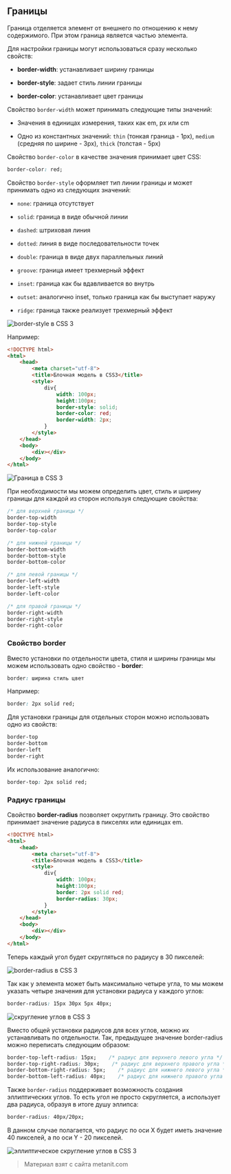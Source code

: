 ## Границы

Граница отделяется элемент от внешнего по отношению к нему содержимого. При этом граница является частью элемента.

Для настройки границы могут использоваться сразу несколько свойств:

- **border-width**: устанавливает ширину границы

- **border-style**: задает стиль линии границы

- **border-color**: устанавливает цвет границы

Свойство `border-width` может принимать следующие типы значений:

- Значения в единицах измерения, таких как em, px или cm

- Одно из константных значений: `thin` (тонкая граница - 1px), `medium` (средняя по ширине - 3px), 
`thick` (толстая - 5px)

Свойство `border-color` в качестве значения принимает цвет CSS:

```css
border-color: red;
```

Свойство `border-style` оформляет тип линии границы и может принимать одно из следующих значений:

- `none`: граница отсутствует

- `solid`: граница в виде обычной линии

- `dashed`: штриховая линия

- `dotted`: линия в виде последовательности точек

- `double`: граница в виде двух параллельных линий

- `groove`: граница имеет трехмерный эффект

- `inset`: граница как бы вдавливается во внутрь

- `outset`: аналогично inset, только граница как бы выступает наружу

- `ridge`: граница также реализует трехмерный эффект

![border-style в CSS 3](https://metanit.com/web/html5/pics/4.43.png)

Например:

```html
<!DOCTYPE html>
<html>
    <head>
        <meta charset="utf-8">
        <title>Блочная модель в CSS3</title>
        <style>
            div{
                width: 100px;
                height:100px;
                border-style: solid;
                border-color: red;
                border-width: 2px;
            }
        </style>
    </head>
    <body>
        <div></div>
    </body>
</html>
```

![Граница в CSS 3](https://metanit.com/web/html5/pics/4.44.png)

При необходимости мы можем определить цвет, стиль и ширину границы для каждой из сторон используя следующие свойства:

```css
/* для верхней границы */
border-top-width
border-top-style
border-top-color

/* для нижней границы */
border-bottom-width
border-bottom-style
border-bottom-color

/* для левой границы */
border-left-width
border-left-style
border-left-color

/* для правой границы */
border-right-width
border-right-style
border-right-color
```

### Свойство border

Вместо установки по отдельности цвета, стиля и ширины границы мы можем использовать одно свойство - **border**:

```css
border: ширина стиль цвет
```

Например:

```css
border: 2px solid red;
```

Для установки границы для отдельных сторон можно использовать одно из свойств:

```css
border-top
border-bottom
border-left
border-right
```

Их использование аналогично:

```css
border-top: 2px solid red;
```

### Радиус границы

Свойство **border-radius** позволяет округлить границу. Это свойство принимает значение радиуса в пикселях или единицах em.

```html
<!DOCTYPE html>
<html>
    <head>
        <meta charset="utf-8">
        <title>Блочная модель в CSS3</title>
        <style>
            div{
                width: 100px;
                height:100px;
                border: 2px solid red;
                border-radius: 30px;
            }
        </style>
    </head>
    <body>
        <div></div>
    </body>
</html>
```

Теперь каждый угол будет скругляться по радиусу в 30 пикселей:

![border-radius в CSS 3](https://metanit.com/web/html5/pics/4.45.png)

Так как у элемента может быть максимально четыре угла, то мы можем указать четыре значения для установки радиуса у каждого углов:

```css
border-radius: 15px 30px 5px 40px;
```

![скругление углов в CSS 3](https://metanit.com/web/html5/pics/4.46.png)

Вместо общей установки радиусов для всех углов, можно их устанавливать по отдельности. Так, предыдущее значение border-radius можно переписать следующим образом:

```css
border-top-left-radius: 15px;    /* радиус для верхнего левого угла */
border-top-right-radius: 30px;    /* радиус для верхнего правого угла */
border-bottom-right-radius: 5px;    /* радиус для нижнего левого угла */
border-bottom-left-radius: 40px;    /* радиус для нижнего правого угла */
```

Также `border-radius` поддерживает возможность создания эллиптических углов. То есть угол не просто скругляется, а использует два радиуса, образуя в итоге душу эллипса:

```css
border-radius: 40px/20px;
```

В данном случае полагается, что радиус по оси X будет иметь значение 40 пикселей, а по оси Y - 20 пикселей.

![эллиптическое скругление углов в CSS 3](https://metanit.com/web/html5/pics/4.47.png)


> Материал взят с сайта metanit.com